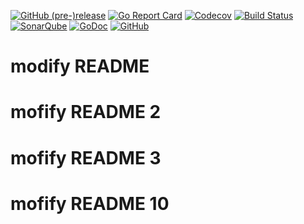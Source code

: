 [![GitHub (pre-)release](https://img.shields.io/github/release/uspeedo/vigilant-tribble/all.svg)](https://github.com/uspeedo/vigilant-tribble/releases)
[![Go Report Card](https://goreportcard.com/badge/github.com/uspeedo/vigilant-tribble)](https://goreportcard.com/report/github.com/uspeedo/vigilant-tribble)
[![Codecov](https://codecov.io/gh/uspeedo/vigilant-tribble/branch/main/graph/badge.svg)](https://codecov.io/gh/uspeedo/vigilant-tribble)
[![Build Status](https://travis-ci.org/uspeedo/vigilant-tribble.svg?branch=main)](https://travis-ci.org/uspeedo/vigilant-tribble)
[![SonarQube](https://sonarcloud.io/api/project_badges/measure?project=vigilant-tribble&metric=alert_status)](https://sonarcloud.io/dashboard?id=vigilant-tribble)
[![GoDoc](https://godoc.org/github.com/uspeedo/vigilant-tribble?status.svg)](https://godoc.org/github.com/uspeedo/vigilant-tribble)
[![GitHub](https://img.shields.io/github/license/uspeedo/vigilant-tribble.svg)](http://www.apache.org/licenses/LICENSE-2.0)


# modify README
# mofify README 2
# mofify README 3
# mofify README 10
